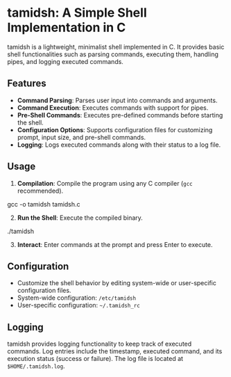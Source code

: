 # tamidsh: A Simple Shell Implementation in C

tamidsh is a lightweight, minimalist shell implemented in C. It provides basic shell functionalities such as parsing commands, executing them, handling pipes, and logging executed commands.

## Features
- **Command Parsing**: Parses user input into commands and arguments.
- **Command Execution**: Executes commands with support for pipes.
- **Pre-Shell Commands**: Executes pre-defined commands before starting the shell.
- **Configuration Options**: Supports configuration files for customizing prompt, input size, and pre-shell commands.
- **Logging**: Logs executed commands along with their status to a log file.

## Usage
1. **Compilation**: Compile the program using any C compiler (`gcc` recommended).

gcc -o tamidsh tamidsh.c

2. **Run the Shell**: Execute the compiled binary.

./tamidsh

3. **Interact**: Enter commands at the prompt and press Enter to execute.

## Configuration
- Customize the shell behavior by editing system-wide or user-specific configuration files.
- System-wide configuration: `/etc/tamidsh`
- User-specific configuration: `~/.tamidsh_rc`

## Logging
tamidsh provides logging functionality to keep track of executed commands. Log entries include the timestamp, executed command, and its execution status (success or failure). The log file is located at `$HOME/.tamidsh.log`.

